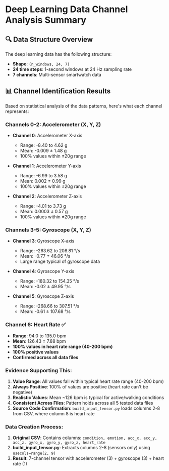 # Deep Learning Data Channel Analysis Summary

## 🔍 **Data Structure Overview**

The deep learning data has the following structure:
- **Shape**: `(n_windows, 24, 7)` 
- **24 time steps**: 1-second windows at 24 Hz sampling rate
- **7 channels**: Multi-sensor smartwatch data

## 📊 **Channel Identification Results**

Based on statistical analysis of the data patterns, here's what each channel represents:

### **Channels 0-2: Accelerometer (X, Y, Z)**
- **Channel 0**: Accelerometer X-axis
  - Range: -8.40 to 4.62 g
  - Mean: -0.009 ± 1.48 g
  - 100% values within ±20g range
  
- **Channel 1**: Accelerometer Y-axis  
  - Range: -6.99 to 3.58 g
  - Mean: 0.002 ± 0.99 g
  - 100% values within ±20g range
  
- **Channel 2**: Accelerometer Z-axis
  - Range: -4.01 to 3.73 g  
  - Mean: 0.0003 ± 0.57 g
  - 100% values within ±20g range

### **Channels 3-5: Gyroscope (X, Y, Z)**
- **Channel 3**: Gyroscope X-axis
  - Range: -263.62 to 208.81 °/s
  - Mean: -0.77 ± 46.06 °/s
  - Large range typical of gyroscope data
  
- **Channel 4**: Gyroscope Y-axis
  - Range: -180.32 to 154.35 °/s
  - Mean: -0.02 ± 49.95 °/s
  
- **Channel 5**: Gyroscope Z-axis
  - Range: -268.66 to 307.51 °/s
  - Mean: -0.61 ± 107.68 °/s

### **Channel 6: Heart Rate** ✅
- **Range**: 94.0 to 135.0 bpm
- **Mean**: 126.43 ± 7.88 bpm
- **100% values in heart rate range (40-200 bpm)**
- **100% positive values**
- **Confirmed across all data files**

### **Evidence Supporting This:**
1. **Value Range**: All values fall within typical heart rate range (40-200 bpm)
2. **Always Positive**: 100% of values are positive (heart rate can't be negative)
3. **Realistic Values**: Mean ~126 bpm is typical for active/walking conditions
4. **Consistent Across Files**: Pattern holds across all 5 tested data files
5. **Source Code Confirmation**: `build_input_tensor.py` loads columns 2-8 from CSV, where column 8 is heart rate

### **Data Creation Process:**
1. **Original CSV**: Contains columns: `condition, emotion, acc_x, acc_y, acc_z, gyro_x, gyro_y, gyro_z, heart_rate`
2. **build_input_tensor.py**: Extracts columns 2-8 (sensors only) using `usecols=range(2, 9)`
3. **Result**: 7-channel tensor with accelerometer (3) + gyroscope (3) + heart rate (1)